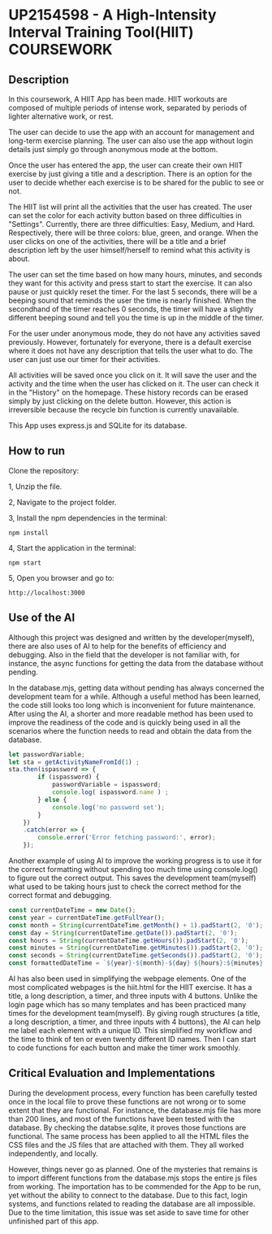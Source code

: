 # UP2154598  - A High-Intensity Interval Training Tool(HIIT) COURSEWORK

## Description
In this coursework, A HIIT App has been made. HIIT workouts are composed of multiple periods of intense work, separated by periods of lighter alternative work, or rest.

The user can decide to use the app with an account for management and long-term exercise planning. The user can also use the app without login details just simply go through anonymous mode at the bottom. 

Once the user has entered the app, the user can create their own HIIT exercise by just giving a title and a description. There is an option for the user to decide whether each exercise is to be shared for the public to see or not. 

The HIIT list will print all the activities that the user has created. The user can set the color for each activity button based on three difficulties in "Settings". Currently, there are three difficulties: Easy, Medium, and Hard. Respectively, there will be three colors: blue, green, and orange. When the user clicks on one of the activities, there will be a title and a brief description left by the user himself/herself to remind what this activity is about. 

The user can set the time based on how many hours, minutes, and seconds they want for this activity and press start to start the exercise. It can also pause or just quickly reset the timer. For the last 5 seconds, there will be a beeping sound that reminds the user the time is nearly finished. When the secondhand of the timer reaches 0 seconds, the timer will have a slightly different beeping sound and tell you the time is up in the middle of the timer. 

For the user under anonymous mode, they do not have any activities saved previously. However, fortunately for everyone, there is a default exercise where it does not have any description that tells the user what to do. The user can just use our timer for their activities. 

All activities will be saved once you click on it. It will save the user and the activity and the time when the user has clicked on it. The user can check it in the "History" on the homepage. These history records can be erased simply by just clicking on the delete button. However, this action is irreversible because the recycle bin function is currently unavailable. 

This App uses express.js and SQLite for its database. 

## How to run
Clone the repository:

1, Unzip the file.

2, Navigate to the project folder.

3, Install the npm dependencies in the terminal:
```
npm install
```
4, Start the application in the terminal:
```
npm start
```
5, Open you browser and go to:
```
http://localhost:3000
```

## Use of the AI 
Although this project was designed and written by the developer(myself), there are also uses of AI to help for the benefits of efficiency and debugging. Also in the field that the developer is not familiar with, for instance, the async functions for getting the data from the database without pending. 

In the database.mjs, getting data without pending has always concerned the development team for a while. Although a useful method has been learned, the code still looks too long which is inconvenient for future maintenance. After using the AI, a shorter and more readable method has been used to improve the readiness of the code and is quickly being used in all the scenarios where the function needs to read and obtain the data from the database. 
``` js
let passwordVariable;
let sta = getActivityNameFromId(1) ; 
sta.then(ispassword => {
        if (ispassword) {
            passwordVariable = ispassword; 
            console.log( ispassword.name ) ; 
        } else {
            console.log('no password set');
        }
    })
    .catch(error => {
        console.error('Error fetching password:', error);
    });
```

Another example of using AI to improve the working progress is to use it for the correct formatting without spending too much time using console.log() to figure out the correct output. This saves the development team(myself) what used to be taking hours just to check the correct method for the correct format and debugging.

``` js
const currentDateTime = new Date();
const year = currentDateTime.getFullYear();
const month = String(currentDateTime.getMonth() + 1).padStart(2, '0'); // Months are zero-based
const day = String(currentDateTime.getDate()).padStart(2, '0');
const hours = String(currentDateTime.getHours()).padStart(2, '0');
const minutes = String(currentDateTime.getMinutes()).padStart(2, '0');
const seconds = String(currentDateTime.getSeconds()).padStart(2, '0');
const formattedDateTime = `${year}-${month}-${day} ${hours}:${minutes}:${seconds}`;
```

AI has also been used in simplifying the webpage elements. One of the most complicated webpages is the hiit.html for the HIIT exercise. It has a title, a long description, a timer, and three inputs with 4 buttons. Unlike the login page which has so many templates and has been practiced many times for the development team(myself). By giving rough structures (a title, a long description, a timer, and three inputs with 4 buttons), the AI can help me label each element with a unique ID. This simplified my workflow and the time to think of ten or even twenty different ID names. Then I can start to code functions for each button and make the timer work smoothly. 


## Critical Evaluation and Implementations 
During the development process, every function has been carefully tested once in the local file to prove these functions are not wrong or to some extent that they are functional. For instance, the database.mjs file has more than 200 lines, and most of the functions have been tested with the database. By checking the databse.sqlite, it proves those functions are functional. The same process has been applied to all the HTML files the CSS files and the JS files that are attached with them. They all worked independently, and locally.

However, things never go as planned. One of the mysteries that remains is to import different functions from the database.mjs stops the entire js files from working. The importation has to be commended for the App to be run, yet without the ability to connect to the database. Due to this fact, login systems, and functions related to reading the database are all impossible. Due to the time limitation, this issue was set aside to save time for other unfinished part of this app. 




